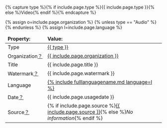 {% capture type %}{% if include.page.type %}{{ include.page.type }}{% else %}Video{% endif %}{% endcapture %}
<table>
    <thead>
        <tr>
            <td><b>Property:</b></td>
            <td><b>Value:</b></td>
        </tr>
    </thead>
    <tr>
        <td>Type</td>
        <td><a href="/categories/type/{{ type }}">{{ type }}</td>
    </tr>
    <tr>
        <td>Organization<a href="/about/Properties/Organization">？</a></td>
        {% assign o=include.page.organization %}
        <td><a title="{% include fullorgname.md organization=o %}" href="/categories/org/{{ include.page.organization }}">{{ include.page.organization }}</a></td>
    </tr>
    <tr>
        <td>Title</td>
        <td>{{ include.page.title }}</td>
    </tr>
    {% unless type == "Audio" %}
    <tr>
        <td>Watermark<a href="/about/Properties/Watermark">？</a></td>
        <td>{{ include.page.watermark }}</td>
    </tr>
    {% endunless %}
    <tr>
        <td>Language</td>
        {% assign l=include.page.language %}
        <td><a href="/categories/language/{{ include.page.language }}">{% include fulllanguagename.md language=l %}</a></td>
    </tr>
    <tr>
        <td>Date<a href="/about/Properties/Date">？</a></td>
        <td>{{ include.page.usagedate }}</td>
    </tr>
    <tr>
        <td>Source<a href="/about/Properties/Source">？</a></td>
        <td>{% if include.page.source %}<a href="{{include.page.sourceurl}}">{{ include.page.source }}</a>{% else %}<i>No information</i>{% endif %}</td>
    </tr>
</table>